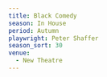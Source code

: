 ```yaml
---
title: Black Comedy
season: In House
period: Autumn
playwright: Peter Shaffer
season_sort: 30
venue:
  - New Theatre
---
```



